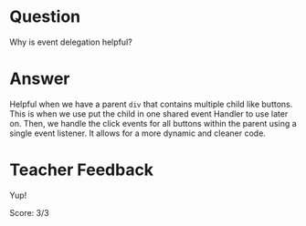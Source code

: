 # Question

Why is event delegation helpful?

# Answer

Helpful when we have a parent `div` that contains multiple child like buttons. This is when we use put the child in one shared event Handler to use later on. Then, we handle the click events for all buttons within the parent using a single event listener. It allows for a more dynamic and cleaner code.

# Teacher Feedback

Yup!

Score: 3/3